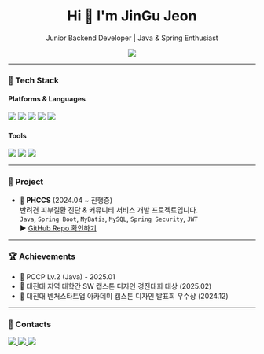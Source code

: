 <h1 align="center">Hi 👋 I'm JinGu Jeon</h1>
<p align="center">Junior Backend Developer | Java & Spring Enthusiast</p>

<p align="center">
  <img src="https://hits.seeyoufarm.com/api/count/incr/badge.svg?url=https://github.com/jingujeon&count_bg=%23B3E2F2&title_bg=%23C9B6F5&icon=github.svg&icon_color=%23FFFFFF&title=hits&edge_flat=true"/>
</p>

---

### 💪 Tech Stack

#### Platforms & Languages
<p>
  <img src="https://img.shields.io/badge/Java-007396?style=for-the-badge&logo=java&logoColor=white"/>
  <img src="https://img.shields.io/badge/Spring-6DB33F?style=for-the-badge&logo=spring&logoColor=white"/>
  <img src="https://img.shields.io/badge/MySQL-4479A1?style=for-the-badge&logo=mysql&logoColor=white"/>
  <img src="https://img.shields.io/badge/Kotlin-7F52FF?style=for-the-badge&logo=kotlin&logoColor=white"/>
  <img src="https://img.shields.io/badge/Python-3776AB?style=for-the-badge&logo=python&logoColor=white"/>
</p>

#### Tools
<p>
  <img src="https://img.shields.io/badge/Git-F05032?style=for-the-badge&logo=git&logoColor=white"/>
  <img src="https://img.shields.io/badge/Eclipse IDE-2C2255?style=for-the-badge&logo=eclipse&logoColor=white"/>
  <img src="https://img.shields.io/badge/VS Code-007ACC?style=for-the-badge&logo=visualstudiocode&logoColor=white"/>
</p>

---

### 🚀 Project

- 📅 **PHCCS** (2024.04 ~ 진행중)  
  반려견 피부질환 진단 & 커뮤니티 서비스 개발 프로젝트입니다.  
  `Java`, `Spring Boot`, `MyBatis`, `MySQL`, `Spring Security`, `JWT`  
  ▶ [GitHub Repo 확인하기](https://github.com/buja0824/PHCCS.git)

---

### 🏆 Achievements

- 🧾 PCCP Lv.2 (Java) - 2025.01
- 🥇 대진대 지역 대학간 SW 캡스톤 디자인 경진대회 대상 (2025.02)
- 🥈 대진대 벤처스타트업 아카데미 캡스톤 디자인 발표회 우수상 (2024.12)

---

### 📨 Contacts
<p>
  <a href="mailto:wlsrn158@gmail.com">
    <img src="https://img.shields.io/badge/Gmail-d14836?style=flat-square&logo=Gmail&logoColor=white"/>
  </a>
  <a href="https://velog.io/@wsrn158">
    <img src="https://img.shields.io/badge/Velog-20C997?style=flat-square&logo=Velog&logoColor=white"/>
  </a>
  <a href="https://github.com/jingujeon">
    <img src="https://img.shields.io/badge/GitHub-181717?style=flat-square&logo=github&logoColor=white"/>
  </a>
</p>
